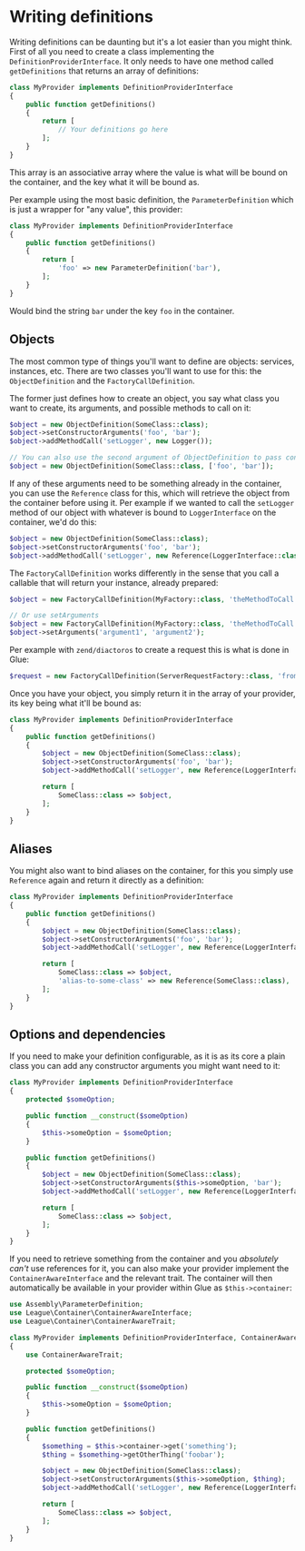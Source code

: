 # Writing definitions

Writing definitions can be daunting but it's a lot easier than you might think. First of all you need to create a class implementing the `DefinitionProviderInterface`. It only needs to have one method called `getDefinitions` that returns an array of definitions:

```php
class MyProvider implements DefinitionProviderInterface
{
    public function getDefinitions()
    {
        return [
            // Your definitions go here
        ];
    }
}
```

This array is an associative array where the value is what will be bound on the container, and the key what it will be bound as.

Per example using the most basic definition, the `ParameterDefinition` which is just a wrapper for "any value", this provider:

```php
class MyProvider implements DefinitionProviderInterface
{
    public function getDefinitions()
    {
        return [
            'foo' => new ParameterDefinition('bar'),
        ];
    }
}
```

Would bind the string `bar` under the key `foo` in the container.

## Objects

The most common type of things you'll want to define are objects: services, instances, etc.
There are two classes you'll want to use for this: the `ObjectDefinition` and the `FactoryCallDefinition`.

The former just defines how to create an object, you say what class you want to create, its arguments, and possible methods to call on it:

```php
$object = new ObjectDefinition(SomeClass::class);
$object->setConstructorArguments('foo', 'bar');
$object->addMethodCall('setLogger', new Logger());

// You can also use the second argument of ObjectDefinition to pass constructor arguments
$object = new ObjectDefinition(SomeClass::class, ['foo', 'bar']);
```

If any of these arguments need to be something already in the container, you can use the `Reference` class for this, which will retrieve the object from the container before using it.
Per example if we wanted to call the `setLogger` method of our object with whatever is bound to `LoggerInterface` on the container, we'd do this:

```php
$object = new ObjectDefinition(SomeClass::class);
$object->setConstructorArguments('foo', 'bar');
$object->addMethodCall('setLogger', new Reference(LoggerInterface::class));
```

The `FactoryCallDefinition` works differently in the sense that you call a callable that will return your instance, already prepared:

```php
$object = new FactoryCallDefinition(MyFactory::class, 'theMethodToCall', ['argument1', 'argument2']);

// Or use setArguments
$object = new FactoryCallDefinition(MyFactory::class, 'theMethodToCall');
$object->setArguments('argument1', 'argument2');
```

Per example with `zend/diactoros` to create a request this is what is done in Glue:

```php
$request = new FactoryCallDefinition(ServerRequestFactory::class, 'fromGlobals');
```

Once you have your object, you simply return it in the array of your provider, its key being what it'll be bound as:

```php
class MyProvider implements DefinitionProviderInterface
{
    public function getDefinitions()
    {
        $object = new ObjectDefinition(SomeClass::class);
        $object->setConstructorArguments('foo', 'bar');
        $object->addMethodCall('setLogger', new Reference(LoggerInterface::class));

        return [
            SomeClass::class => $object,
        ];
    }
}
```

## Aliases

You might also want to bind aliases on the container, for this you simply use `Reference` again and return it directly as a definition:

```php
class MyProvider implements DefinitionProviderInterface
{
    public function getDefinitions()
    {
        $object = new ObjectDefinition(SomeClass::class);
        $object->setConstructorArguments('foo', 'bar');
        $object->addMethodCall('setLogger', new Reference(LoggerInterface::class));

        return [
            SomeClass::class => $object,
            'alias-to-some-class' => new Reference(SomeClass::class),
        ];
    }
}
```

## Options and dependencies

If you need to make your definition configurable, as it is as its core a plain class you can add any constructor arguments you might want need to it:

```php
class MyProvider implements DefinitionProviderInterface
{
    protected $someOption;

    public function __construct($someOption)
    {
        $this->someOption = $someOption;
    }

    public function getDefinitions()
    {
        $object = new ObjectDefinition(SomeClass::class);
        $object->setConstructorArguments($this->someOption, 'bar');
        $object->addMethodCall('setLogger', new Reference(LoggerInterface::class));

        return [
            SomeClass::class => $object,
        ];
    }
}
```

If you need to retrieve something from the container and you _absolutely can't_ use references for it, you can also make your provider implement the `ContainerAwareInterface` and the relevant trait.
The container will then automatically be available in your provider within Glue as `$this->container`:

 ```php
 use Assembly\ParameterDefinition;
 use League\Container\ContainerAwareInterface;
 use League\Container\ContainerAwareTrait;

 class MyProvider implements DefinitionProviderInterface, ContainerAwareInterface
 {
     use ContainerAwareTrait;

     protected $someOption;

     public function __construct($someOption)
     {
         $this->someOption = $someOption;
     }

     public function getDefinitions()
     {
         $something = $this->container->get('something');
         $thing = $something->getOtherThing('foobar');

         $object = new ObjectDefinition(SomeClass::class);
         $object->setConstructorArguments($this->someOption, $thing);
         $object->addMethodCall('setLogger', new Reference(LoggerInterface::class));

         return [
             SomeClass::class => $object,
         ];
     }
 }
 ```


